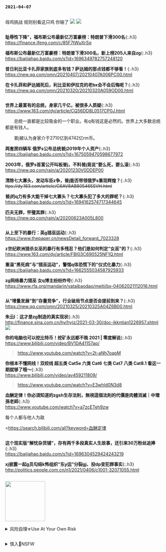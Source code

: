 ### `2021-04-07`
```note
```
母鸡挑战
规则别看这只鸡
你输了
![](https://wx4.sinaimg.cn/large/d8b41602gy1gpabyr80gnj20hs0bnac1.jpg)
![](http://wx4.sinaimg.cn/large/d8b41602gy1gpabyr80gnj20hs0bnac1.jpg)

```tip
```
**耻辱性下降”，福布斯公布最新亿万富豪榜：特朗普下滑300名**{:.h3}<br>
<https://finance.ifeng.com/c/85F7tWuXrSq>

**福布斯公布最新亿万富豪榜：特朗普下滑300名，新上榜205人来自zg**{:.h3}<br>
<https://baijiahao.baidu.com/s?id=1696349782757248120>

**昔日利比亚卡扎菲家族到底多有钱？萨达姆的那点钱都不够看！**{:.h3}<br>
<https://new.qq.com/omn/20210407/20210407A006PC00.html>

**在卡扎菲和萨达姆死后，利比亚和伊拉克的老bx会不会后悔呢？**{:.h3}<br>
<https://new.qq.com/omn/20210320/20210320A059OD00.html>

```tip
```
**世界上最富有的总统，身家几千亿，被很多人质疑**{:.h3}<br>
<https://www.163.com/dy/article/CQ56DD8L0517CP0J.html>

　　总统一直都是比较吸金的一个职业。有q有钱这是必然的。世界上大多数总统都是有钱人。

　　普j被认为身家介于2710亿到4742亿rm币。

**两套房四辆车 俄罗s公布总统普j2019年个人资产**{:.h3}<br>
<https://baijiahao.baidu.com/s?id=1675059470598677972>

**2003年，俄罗s首富公开叫板普j，不料普j竟说“要么死，要么滚**{:.h3}<br>
<https://new.qq.com/rain/a/20201230V0DDEP00>

**清除七大寡头，发动车臣z争，普j能否带领俄罗s重现辉煌？**{:.h3}<br>
~~ttps://dy.163.com/article/G6AV8AB805465SVH.html~~

**普j的q力有多大能干掉七大寡头？七大寡头犯了多大的罪呢？**{:.h3}<br>
<https://baijiahao.baidu.com/s?id=1694162574717344645>

**匹夫无罪，怀璧其罪**{:.h3}<br>
<https://new.qq.com/rain/a/20200623A005L800>

```note
```
**从上至下的暴行：英g猎巫运动**{:.h3}<br>
<https://www.thepaper.cn/newsDetail_forward_7023328>

**z世纪欧洲猎杀女巫的暴行有多残忍？他们是如何判定“女巫”的？**{:.h3}<br>
<https://www.163.com/dy/article/FBI03C690525NF1Q.html>

**重温“黑死病”与“猎巫运动”，警惕q体恐慌下的“仪式化暴力**{:.h3}<br>
<https://baijiahao.baidu.com/s?id=1662555034587925933>

**zg网络暴力猎巫 女q博主纷纷炸号**{:.h3}<br>
https://www.rfa.org/mandarin/yataibaodao/meiti/bx-04062021112016.html

```tip
```
**从“增量发展”到“存量竞争”，行业破局节点是否会提前到来？**{:.h3}<br>
<https://new.qq.com/omn/20210325/20210325A04Z6B00.html>

**朱云l：这才是zg制造的真实现状**{:.h3}<br>
<http://finance.sina.com.cn/hy/hyjz/2021-03-30/doc-ikkntian1226957.shtml>
![](http://n.sinaimg.cn/finance/crawl/80/w550h330/20210330/b845-knaqvqn2698269.png)

**你的电脑也可以挖比特币！挖矿永远都不晚 2021 | 零度解说**{:.h3}<br>
<https://www.bilibili.com/video/BV1DA41157ap/>
><https://www.youtube.com/watch?v=2t-aNh7oapM>

**你根本不懂网线！双绞线 超五类 Cat5e 六类 Cat6 七类 Cat7 八类 Cat8.1 看这一期就够了哦～**{:.h3}<br>
<https://www.bilibili.com/video/av459211809/>
><https://www.youtube.com/watch?v=E3whld0N3d8>

**血酬定律！你必須知道的zgsh生存法則，無視這個法則的代價是肉體消滅｜中環孫老師**{:.h3}<br>
https://www.youtube.com/watch?v=a7zcETeh9zw

每个人都与他人为敌

<https://search.bilibili.com/all?keyword=血酬定律

```note
```
**这个现实版“解忧杂货铺”，存有两千多段真实人生故事，还引来30万粉丝追捧**{:.h3}<br>
<https://baijiahao.baidu.com/s?id=1696304529424243219>

**xj披露一起g员勾结k怖组织“东y运”分裂gj、投dp变犯罪事实**{:.h3}<br>
<http://politics.people.com.cn/n1/2021/0406/c1001-32071055.html>

```tip
```
<a href="https://slack-imgs.com/?url=https://i.ytimg.com/an_webp/CkpRqQj7fWc/mqdefault_6s.webp?du=3000&sqp=CPH1s4MG&rs=AOn4CLARtx8DaTvpl-KRq3ZcuA86b8ttnA" class="js-smartphoto" data-caption="mqdefault_6s.webp (320×180)" data-id="" data-group=""><img src="https://slack-imgs.com/?url=https://i.ytimg.com/an_webp/CkpRqQj7fWc/mqdefault_6s.webp?du=3000&sqp=CPH1s4MG&rs=AOn4CLARtx8DaTvpl-KRq3ZcuA86b8ttnA" width="128"/></a>

<details>
	<summary>风险自理☣Use At Your Own Risk</summary>

血酬定律！你必須知道的zgsh生存法則，無視這個法則的代價是肉體消滅｜中環孫老師
<br>https://www.youtube.com/watch?v=a7zcETeh9zw<br>

每个人都与他人为敌

上有g下有匪，g匪同源

清除七大寡头，发动车臣z争，普j能否带领俄罗s重现辉煌？
<br>~~ttps://dy.163.com/article/G6AV8AB805465SVH.html~~<br>

苏联解体之后的俄罗s，是一场特qj级的狂欢盛宴

特朗普口无遮拦地说“所有z客都是资本家的狗，希拉里收我的钱所以要给我干事，在场这些和我辩论的，几个没收过我的钱？

枪杆子里面出zq，普j手握j队和“锦衣卫”克格b，就已立于不败之地。

LG退出手机业务：被z企超越后的无奈选择
<br>https://cn.nikkei.com/industry/itelectric-appliance/44318-2021-04-06-10-33-17.html<br>

由于zg手机品牌的飞速发展，LG手机被夺走了市场份额，连续6年出现亏损。
此前曾打败日本电子企业的韩国企业目前处于相同的困境中。

简报：zg高压利诱推进疫苗接种；抵制潮令本土品牌获益
<br>https://cn.nytimes.com/morning-brief/20210407/china-vaccination-drive-xinjiang-local-brands/<br>

当ag主义成为卖点：zg品牌从“抵制潮”中看到机会
<br>https://cn.nytimes.com/china/20210406/china-xinjiang-local-brands/<br>

明朝那些事》十句经典句子
<br>https://www.sohu.com/a/409289249_100037912<br>

观点d争是假的，方向d争也是假的，只有q利d争才是真的。

</details>

```tip
```
<details><summary class="name"><span class="innerContentContainer">慎入🔞NSFW</span></summary><ul>

<img src="https://slack-imgs.com/?url=https://upload.wikimedia.org/wikipedia/commons/thumb/d/d3/Biohazard_Symbol_Specification.png/210px-Biohazard_Symbol_Specification.png">

<details><summary class="name"><span class="innerContentContainer">风险自理Use At Your Own Risk🈲</span></summary><br /><span class="note"><span class="innerContentContainer">

78年宋庆l斥骂江q无耻婊子江青炮制的wg
<br>https://news.china.com/history/all/11025807/20141125/19003547_all.html<br>

宋庆l批评江q：我们已故主x的那位缺德老婆
<br>https://cul.qq.com/a/20131010/003641.htm<br>

wg时期宋庆l私下以“泼妇”称呼江q
<br>https://news.qq.com/a/20110323/000542_1.htm<br>

别了谨言慎行 日本已不肯迁就bj
<br>https://www.rfi.fr/cn/%E4%B8%AD%E5%9B%BD/20210407-%E5%88%AB%E4%BA%86%E8%B0%A8%E8%A8%80%E6%85%8E%E8%A1%8C-%E6%97%A5%E6%9C%AC%E5%B7%B2%E4%B8%8D%E8%82%AF%E8%BF%81%E5%B0%B1%E5%8C%97%E4%BA%AC<br>

日本gcd也称其为“严重侵犯rq

zzy墓碑后惊现…m间怒批：史无前例
<br>https://www.rfi.fr/cn/%E4%B8%AD%E5%9B%BD/20210407-%E5%88%AB%E4%BA%86%E8%B0%A8%E8%A8%80%E6%85%8E%E8%A1%8C-%E6%97%A5%E6%9C%AC%E5%B7%B2%E4%B8%8D%E8%82%AF%E8%BF%81%E5%B0%B1%E5%8C%97%E4%BA%AC<br>

前zgzyd校教授蔡x4月5日在推特转发帖文透露, 今年清明，当局禁止祭拜赵zy，在通往其墓地的路上重重设卡，还有j察及b衣沿途拦截，但同时，江q墓却开放公z祭奠。
<br>
　　推友议论说：“是因为xzd想搞wg，所以放任五m去纪念江q。xzd要铁了心开倒车，所以反对赵zy这类改良派，更不可能让人去纪念赵zy和胡yb
<br>
　　蔡x也表示，zgd局怕谁，推崇谁，一目了然。

</span></span></details>

